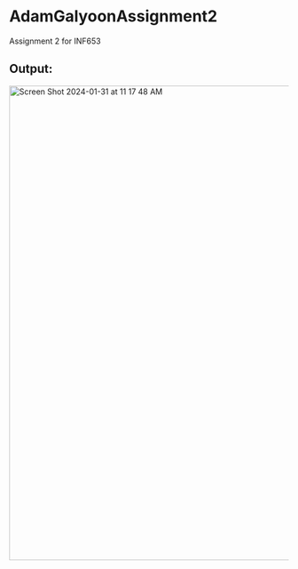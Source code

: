 # AdamGalyoonAssignment2
Assignment 2 for INF653



## Output: 

<img width="854" alt="Screen Shot 2024-01-31 at 11 17 48 AM" src="https://github.com/AdamAGalyoon/AdamGalyoonAssignment2/assets/144166903/5ac42edb-9125-4c2e-b702-0624f3890bc4">
